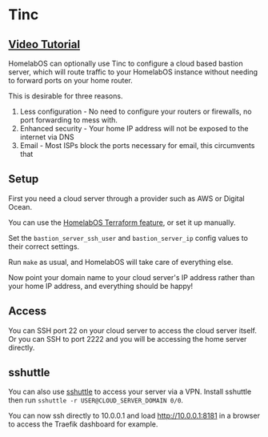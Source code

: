 # Tinc

## [Video Tutorial](https://youtu.be/gqw8_PZ42KA)

HomelabOS can optionally use Tinc to configure a cloud based bastion server, which will route
traffic to your HomelabOS instance without needing to forward ports on your home router.

This is desirable for three reasons.

1. Less configuration - No need to configure your routers or firewalls, no port forwarding to mess with.
2. Enhanced security - Your home IP address will not be exposed to the internet via DNS
3. Email - Most ISPs block the ports necessary for email, this circumvents that

## Setup

First you need a cloud server through a provider such as AWS or Digital Ocean.

You can use the [HomelabOS Terraform feature](/setup/terraform.md), or set it up manually.

Set the `bastion_server_ssh_user` and `bastion_server_ip` config values to their correct settings.

Run `make` as usual, and HomelabOS will take care of everything else.

Now point your domain name to your cloud server's IP address rather than your home IP address,
and everything should be happy!

## Access

You can SSH port 22 on your cloud server to access the cloud server itself. Or you can
SSH to port 2222 and you will be accessing the home server directly.

## sshuttle

You can also use [sshuttle](https://github.com/sshuttle/sshuttle) to access your server
via a VPN. Install sshuttle then run `sshuttle -r USER@CLOUD_SERVER_DOMAIN 0/0`.

You can now ssh directly to 10.0.0.1 and load http://10.0.0.1:8181 in a browser to
access the Traefik dashboard for example.
